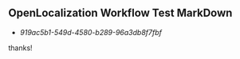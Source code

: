 ## OpenLocalization Workflow Test MarkDown
* *919ac5b1-549d-4580-b289-96a3db8f7fbf*
 
thanks!

<!--HONumber=Sep16_HO1-->


